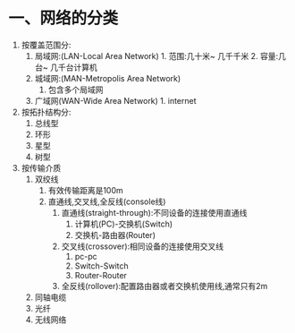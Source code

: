 # 一、网络的分类
1. 按覆盖范围分:
   1. 局域网:(LAN-Local Area Network)
		   1. 范围:几十米~ 几千千米
		   2. 容量:几台~ 几千台计算机
	 2. 城域网:(MAN-Metropolis Area Network)
		   1. 包含多个局域网
   3. 广域网(WAN-Wide Area Network)
		   1. internet
2. 按拓扑结构分:
	 1. 总线型
	 2. 环形
	 3. 星型
	 4. 树型
3. 按传输介质
	 1. 双绞线
	 	1. 有效传输距离是100m
		2. 直通线,交叉线,全反线(console线)
			1. 直通线(straight-through):不同设备的连接使用直通线
				1. 计算机(PC)-交换机(Switch)
				2. 交换机-路由器(Router)
			2. 交叉线(crossover):相同设备的连接使用交叉线
				1. pc-pc
				2. Switch-Switch
				3. Router-Router
			3. 全反线(rollover):配置路由器或者交换机使用线,通常只有2m
	  2. 同轴电缆
	  3. 光纤
	  4. 无线网络
